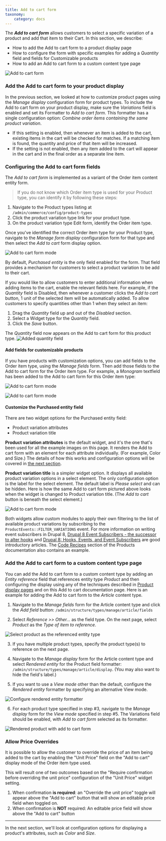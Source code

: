 ```yaml
---
title: Add to cart form
taxonomy:
    category: docs
---
```


The ***Add to cart form*** allows customers to select a specific variation of a product and add that item to their Cart. In this section, we describe:
- How to add the Add to cart form to a product display page
- How to configure the form with specific examples for adding a *Quantity* field and fields for Customizable products
- How to add an Add to cart form to a custom content type page

![Add to cart form](../../images/add-to-cart-ui.jpg)

### Add the Add to cart form to your product display

In the previous section, we looked at how to customize product pages using the *Manage display* configuration form for product types. To include the Add to cart form on your product display, make sure the *Variations* field is enabled and set its Formatter to *Add to cart form*. This formatter has a single configuration option:
*Combine order items containing the same product variation*.

- If this setting is enabled, then whenever an item is added to the cart, existing items in the cart will be checked for matches. If a matching item is found, the quantity and price of that item will be increased.
- If the setting is not enabled, then any item added to the cart will appear in the cart and in the final order as a separate line item.

### Configuring the Add to cart form fields

The *Add to cart form* is implemented as a variant of the Order item content entity form.

> If you do not know which Order item type is used for your Product type, you can identify it by following these steps:
1. Navigate to the Product types listing at `/admin/commerce/config/product-types`
2. Click the product variation type link for your product type.
3. On the product variation type Edit form, identify the Order item type.

Once you've identified the correct Order item type for your Product type, navigate to the *Manage form display* configuration form for that type and then select the *Add to cart* form display option.

![Add to cart form mode](../../images/add-to-cart-ui-1.jpg)

By default, *Purchased entity* is the only field enabled for the form. That field provides a mechanism for customers to select a product variation to be add to their cart.

If you would like to allow customers to enter additional information when adding items to the cart, enable the relevant fields here. For example, if the *Quantity* field is Disabled, then whenever a customer clicks the *Add to cart* button, 1 unit of the selected item will be automatically added. To allow customers to specify quantities other than 1 when they select an item:
1. Drag the *Quantity* field up and out of the *Disabled* section.
2. Select a Widget type for the *Quantity* field.
3. Click the *Save* button.

The *Quantity* field now appears on the Add to cart form for this product type.
![Added quantity field](../../images/add-to-cart-ui-2.jpg)

#### Add fields for customizable products
If you have products with customization options, you can add fields to the Order item type, using the *Manage fields* form. Then add those fields to the Add to cart form for the Order item type. For example, a *Monogram* textfield has been added to the Add to cart form for this Order item type:

![Add to cart form mode](../../images/add-to-cart-ui-3.jpg)

![Add to cart form mode](../../images/add-to-cart-ui-4.jpg)

#### Customize the Purchased entity field

There are two widget options for the Purchased entity field:
- Product variation attributes
- Product variation title

**Product variation attributes** is the default widget, and it's the one that's been used for all the example images on this page. It renders the Add to cart form with an element for each attribute individually. (For example, Color and Size.) The details of how this works and configuration options will be covered in [the next section](../03.product-attributes).

**Product variation title** is a simpler widget option. It displays all available product variation options in a select element. The only configuration option is the label for the select element. The default label is *Please select* and can be hidden. Here is how the same Add to cart form pictured above looks when the widget is changed to Product variation title. (The *Add to cart* button is beneath the select element.)

![Add to cart form mode](../../images/add-to-cart-ui-5.jpg)

Both widgets allow custom modules to apply their own filtering to the list of available product variations by subscribing to the `ProductEvents::FILTER_VARIATIONS` event. For more information on writing event subscribers in Drupal 8, [Drupal 8 Event Subscribers - the successor to alter hooks] and [Drupal 8: Hooks, Events, and Event Subscribers] are good introductory articles. The [Code Recipes](../10.code-recipes) section of the Products documentation also contains an example.

### Add the Add to cart form to a custom content type page

You can add the Add to cart form to a custom content type by adding an *Entity reference* field that references entity type *Product* and then configuring the display using any of the techniques described in [Product display pages](../01.product-display) and on this Add to cart documentation page. Here is an example for adding the Add to cart form to the *Article* content type.

1. Navigate to the *Manage fields* form for the Article content type and click the *Add field* button: `/admin/structure/types/manage/article/fields`

2. Select *Reference >> Other...* as the field type. On the next page, select *Product* as the *Type of item to reference*.

![Select product as the referenced entity type](../../images/add-to-cart-ui-6.jpg)

3. If you have multiple product types, specify the product type(s) to reference on the next page.

4. Navigate to the *Manage display* form for the Article content type and select *Rendered entity* for the Product field formatter: `/admin/structure/types/manage/article/display`. (You may also want to hide the field's label.)

5. If you want to use a *View mode* other than the default, configure the *Rendered entity* formatter by specifying an alternative View mode.

![Configure rendered entity formatter](../../images/add-to-cart-ui-7.jpg)

6. For each product type specified in step #3, navigate to the *Manage display* form for the *View mode* specified in step #5. The Variations field should be enabled, with *Add to cart form* selected as its formatter.

![Rendered product with add to cart form](../../images/add-to-cart-ui-8.jpg)

### Allow Price Overrides

It is possible to allow the customer to override the price of an item being added to the cart by enabling the "Unit Price" field on the "Add to cart" display mode of the Order item type used.

This will result one of two outcomes based on the "Require confirmation before overriding the unit price" configuration of the "Unit Price" widget setting.

1. When confirmation **is required**: an "Override the unit price" toggle will appear above the "Add to cart" button that will show an editable price field when toggled on.
2. When confirmation is **NOT** required: An editable price field will show above the "Add to cart" button

---
In the next section, we'll look at configuration options for displaying a product's attributes, such as *Color* and *Size*.

[Drupal 8: Hooks, Events, and Event Subscribers]: https://www.daggerhart.com/drupal-8-hooks-events-event-subscribers/
[Drupal 8 Event Subscribers - the successor to alter hooks]: https://www.computerminds.co.uk/drupal-code/drupal-8-event-subscribers-successor-alter-hooks
